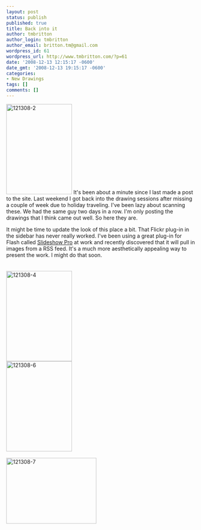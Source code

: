 ```yaml
---
layout: post
status: publish
published: true
title: Back into it
author: tmbritton
author_login: tmbritton
author_email: britton.tm@gmail.com
wordpress_id: 61
wordpress_url: http://www.tmbritton.com/?p=61
date: '2008-12-13 12:15:17 -0600'
date_gmt: '2008-12-13 19:15:17 -0600'
categories:
- New Drawings
tags: []
comments: []
---
```

<p><a class="tt-flickr tt-flickr-Small" title="121308-2" href="http://www.tmbritton.com/art/photo/3105463444/121308-2.html"><img class="float-right" src="http://farm4.static.flickr.com/3060/3105463444_68c5006d57_m.jpg" alt="121308-2" width="175" height="240" /></a> It's been about a minute since I last made a post to the site.  Last weekend I got back into the drawing sessions after missing a couple of week due to holiday traveling.  I've been lazy about scanning these.  We had the same guy two days in a row.  I'm only posting the drawings that I think came out well.  So here they are.</p>
<p>It might be time to update the look of this place a bit.  That Flickr plug-in in the sidebar has never really worked.  I've been using a great plug-in for Flash called <a href="http://www.slideshowpro.net">Slideshow Pro</a> at work and recently discovered that it will pull in images from a RSS feed.  It's a much more aesthetically appealing way to present the work.  I might do that soon.<br />
<br class="clear" /><br />
<a href="http://www.tmbritton.com/art/photo/3105463518/121308-4.html" class="tt-flickr tt-flickr-Small" title="121308-4"><img class="float-left" src="http://farm4.static.flickr.com/3137/3105463518_3de49850fc_m.jpg" alt="121308-4" width="175" height="240" /></a><br />
<a href="http://www.tmbritton.com/art/photo/3105463624/121308-6.html" class="tt-flickr tt-flickr-Small" title="121308-6"><img class="float-right" src="http://farm4.static.flickr.com/3259/3105463624_a7bf20d29b_m.jpg" alt="121308-6" width="175" height="240" /></a> <br class="clear" /><br />
<a href="http://www.tmbritton.com/art/photo/3105463698/121308-7.html" class="tt-flickr tt-flickr-Small" title="121308-7"><img class="alignnone" src="http://farm4.static.flickr.com/3141/3105463698_161c66e2a2_m.jpg" alt="121308-7" width="240" height="175" /></a> <br class="clear" /></p>
